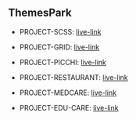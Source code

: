 ## ThemesPark


- PROJECT-SCSS: [live-link](https://muhammed-nayeem.github.io/ThemesPark/PROJECT-SCSS/)

- PROJECT-GRID: [live-link](https://muhammed-nayeem.github.io/ThemesPark/GRID-Project/)

- PROJECT-PICCHI: [live-link](https://muhammed-nayeem.github.io/ThemesPark/PROJECT-PICCHI/)

- PROJECT-RESTAURANT: [live-link](https://muhammed-nayeem.github.io/ThemesPark/PROJECT-RESTURANT/) 

- PROJECT-MEDCARE: [live-link](https://muhammed-nayeem.github.io/ThemesPark/PROJECT-MEDCARE/)

- PROJECT-EDU-CARE: [live-link](https://muhammed-nayeem.github.io/ThemesPark/EDUCA-COACHING/)

